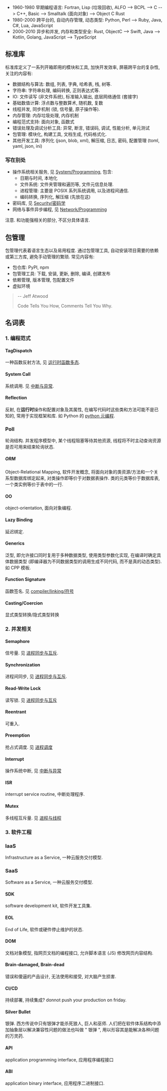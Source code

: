 - 1960-1980 早期编程语言: Fortran, Lisp (垃圾回收), ALFO --> BCPL --> C --> C++, Basic --> Smalltalk (面向对象) --> Object C Rust
- 1980-2000 跨平台的, 自动内存管理, 动态类型: Python, Perl --> Ruby, Java, C#, Lua, JavaScript 
- 2000-2010 异步和并发, 内存和类型安全: Rust, ObjectC --> Swift, Java --> Kotlin, Golang, JavaScript --> TypeScript 


## 标准库

标准库定义了一系列开箱即用的模块和工具, 加快开发效率, 屏蔽跨平台的复杂性, 关注的内容有:

- 数据结构与算法: 数组, 列表, 字典, 哈希表, 栈, 树等.
- 字符串: 字符串处理, 编码转换, 正则表达式等.
- IO: 文件读写 (非文件系统), 标准输入输出, 底层网络通信 (套接字)
- 基础数值计算: 浮点数与整数算术, 随机数, 复数
- 线程并发, 同步机制 (锁, 信号量, 原子操作等). 
- 内存管理: 内存垃圾处理, 内存机制
- 编程范式支持: 面向对象, 函数式
- 错误处理及调试分析工具: 异常, 断言, 错误码, 调试, 性能分析, 单元测试
- 包管理: 模块化, 构建工具, 文档生成, 代码格式化.
- 其他开发工具: 序列化 (json, blob, xml), 解压缩, 日志, 密码, 配置管理 (toml, yaml, json, ini)

### 写在别处

- 操作系统相关服务, 见 [System/Programming](../System/Development/ReadMe.md), 包含:
	- 日期与时间, 本地化
	- 文件系统: 文件夹管理和遍历等, 文件元信息处理. 
	- 进程管理: 主要是 POSIX 系列系统调用, 以及进程间通信.
	- 编码转换, 序列化, 解压缩 (先放在这)
- 密码库, 见 [Security/密码学](../Security/密码学/README.md)
- 网络与事件异步编程, 见 [Network/Programming](../System/IO%20&%20IPC/ReadMe.md)

注意. 和功能强相关的部分, 不区分具体语言.

## 包管理

包管理代表着语言生态以及易用程度. 通过包管理工具, 自动安装项目需要的依赖或第三方库, 避免手动管理的繁琐. 常见内容有:

- 包仓库: PyPI, npm
- 包管理工具: 下载, 安装, 更新, 删除, 编译, 创建发布
- 依赖管理, 版本管理, 包配置文件
- 虚拟环境


> -- Jeff Atwood 
> 
> Code Tells You How, Comments Tell You Why.

## 名词表

### 1. 编程范式

#### TagDispatch

一种函数反射方法, 见 [运行时函数多态](Language/C++/面向对象/运行时函数多态.md#函数体).

#### System Call

系统调用. 见 [中断与异常](System/Process/中断与异常.md).

#### Reflection

反射, 在**运行时**操作和配置对象及其属性, 在编写代码时这些类和方法可能不是已知的, 常用于实现框架和库. 如 Python 的 [python 元编程](Language/Python/python%20元编程.md).

### Poll

轮询结构. 并发程序模型中, 某个线程阻塞等待其他资源, 线程将不时主动查询资源是否可用来结束轮询状态.

##### ORM

Object-Relational Mapping, 软件开发概念, 将面向对象的类资源/方法和一个关系型数据库绑定起来, 对类操作即等价于对数据表操作. 类的元类等价于数据库表, 一个类实例等价于表中的一行.

#### OO

object-orientation, 面向对象编程.

#### Lazy Binding

延迟绑定.

#### Generics

泛型, 即允许接口同时复用于多种数据类型, 使用类型参数化实现, 在编译时确定具体数据类型 (即编译器为不同数据类型的调用生成不同代码, 而不是真的动态类型). 如 CPP 模板.

#### Function Signature

函数签名. 见 [compiler/linking/符号](Compiler/链接过程/符号.md)

#### Casting/Coercion

显式类型转换/隐式类型转换

### 2. 并发相关

#### Semaphore

信号量. 见 [进程同步与互斥](System/Process/进程同步与互斥.md).

#### Synchronization

进程间同步, 见 [进程同步与互斥](System/Process/进程同步与互斥.md).

#### Read-Write Lock

读写锁. 见 [进程同步与互斥](System/Process/进程同步与互斥.md)

#### Reentrant

可重入.

#### Preemption

抢占式调度. 见 [进程调度](System/Process/进程调度.md)

#### Interrupt

操作系统中断, 见 [中断与异常](System/Process/中断与异常.md)

#### ISR

interrupt service routine, 中断处理程序.

#### Mutex

多线程互斥量. 见 [进程与线程](System/Process/进程与线程.md)

### 3. 软件工程

### IaaS

Infrastructure as a Service, 一种云服务交付模型.

### SaaS

Software as a Service, 一种云服务交付模型.

#### SDK

software development kit, 软件开发工具集.

#### EOL

End of Life, 软件或硬件停止维护的状态.

#### DOM

文档对象模型, 指网页文档的编程接口, 允许脚本语言 (JS) 修改网页内容结构.

#### Brain-damaged, Brain-dead

错误和傻逼的产品设计, 无法使用和接受, 对大脑产生损害.

#### CI/CD 

持续部署, 持续集成? donnot push your production on friday.

#### Silver Bullet

银弹. 西方传说中只有银弹才能杀死狼人, 巨人和巫师. 人们把在软件体系结构中添加抽象层以解决兼容性问题的做法也叫做 " 银弹 ", 用以形容其是能解决各种问题的万灵药.

#### API

application programming interface, 应用程序编程接口

#### ABI

application binary interface, 应用程序二进制接口.